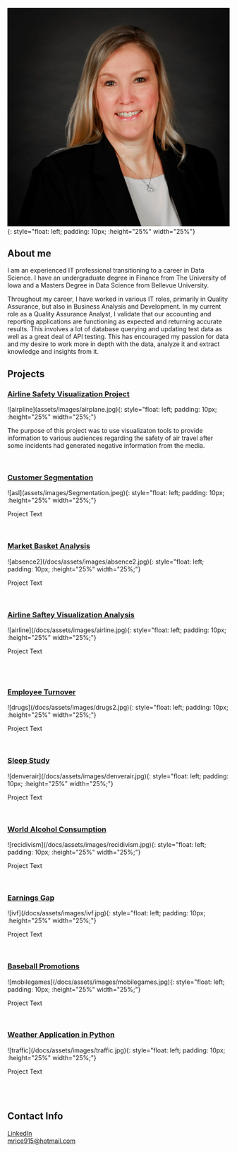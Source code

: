 ![Bio](assets/images/bio-photo.jpg){: style="float: left; padding: 10px; :height="25%" width="25%"} 
## About me

I am an experienced IT professional transitioning to a career in Data Science.  I have an undergraduate degree in Finance from The University of Iowa and a Masters Degree in Data Science from Bellevue University.

Throughout my career, I have worked in various IT roles, primarily in Quality Assurance, but also in Business Analysis and Development.  In my current role as a Quality Assurance Analyst, I validate that our accounting and reporting applications are functioning as expected and returning accurate results. This involves a lot of database querying and updating test data as well as a great deal of API testing.  This has encouraged my passion for data and my desire to work more in depth with the data, analyze it and extract knowledge and insights from it.


## Projects


<html>
   <body>
      <h3><a href="https://github.com/mlrice/Data_Science_Projects/tree/main/Airline_Safety_Visualization_Project">Airline Safety Visualization Project</a></h3>
   </body>
</html>
![airpline](assets/images/airplane.jpg){: style="float: left; padding: 10px; :height="25%" width="25%;"}
<html>
   <body>
      <p>
        The purpose of this project was to use visualizaton tools to provide information to various audiences regarding the safety of air travel after some incidents had generated negative information from the media.  </p><br>
   </body>
   <body>
      <h3><a href="https://github.com/mlrice/Data_Science_Projects/blob/main/Customer_Segmentation">Customer Segmentation</a></h3>
   </body>
</html>
![asl](assets/images/Segmentation.jpeg){: style="float: left; padding: 10px; :height="25%" width="25%;"}
<html>
   <body>
      <p>
         Project Text </p><br>
   </body>   
   <body>
      <h3><a href="https://github.com/mlrice/Data_Science_Projects/blob/main/Market_Basket_Analysis">Market Basket Analysis</a></h3>
   </body>
</html>
![absence2](/docs/assets/images/absence2.jpg){: style="float: left; padding: 10px; :height="25%" width="25%;"}
<html>
   <body>
      <p>
          Project Text</p><br>
   </body>   
   <body>
      <h3><a href="https://github.com/Myrarust/Myra-Rust/tree/main/Projects/Airline%20Safety%20Visualization%20Analysis">Airline Saftey Visualization Analysis</a></h3>
   </body>
</html>
![airline](/docs/assets/images/airline.jpg){: style="float: left; padding: 10px; :height="25%" width="25%;"}
<html>
   <body>
      <p>
          Project Text</p><br>
   </body>
   <body>
      <h3><br><a href="https://github.com/mlrice/Data_Science_Projects/blob/main/Employee_Turnover">Employee Turnover</a></h3>
   </body>
</html>
![drugs](/docs/assets/images/drugs2.jpg){: style="float: left; padding: 10px; :height="25%" width="25%;"}
<html>
   <body>
      <p>
          Project Text</p><br>
   </body>  
   <body>
      <h3><a href="https://github.com/mlrice/Data_Science_Projects/blob/main/Sleep_Study">Sleep Study</a></h3>
   </body>
</html>
![denverair](/docs/assets/images/denverair.jpg){: style="float: left; padding: 10px; :height="25%" width="25%;"}
<html>
   <body>
      <p>
          Project Text</p><br>
   </body>   
   <body>
      <h3><a href="https://github.com/mlrice/Data_Science_Projects/blob/main/Alcohol_Consumption">World Alcohol Consumption</a></h3>
   </body>
</html>
![recidivism](/docs/assets/images/recidivism.jpg){: style="float: left; padding: 10px; :height="25%" width="25%;"}
<html>
   <body>
      <p>
          Project Text</p><br>
   </body>   
   <body>
      <h3><a href="https://github.com/mlrice/Data_Science_Projects/blob/main/Earnings_Gap">Earnings Gap</a></h3>
   </body>
</html>
![ivf](/docs/assets/images/ivf.jpg){: style="float: left; padding: 10px; :height="25%" width="25%;"}
<html>
   <body>
      <p>
         Project Text</p><br>
   </body>
   <body>
      <h3><a href="https://github.com/mlrice/Data_Science_Projects/blob/main/Baseball_Promotions">Baseball Promotions</a></h3>
   </body>
</html>
![mobilegames](/docs/assets/images/mobilegames.jpg){: style="float: left; padding: 10px; :height="25%" width="25%;"}
<html>
   <body>
      <p>
          Project Text</p><br>
   </body>  
   <body>
      <h3><a href="https://github.com/mlrice/Data_Science_Projects/blob/main/Weather_App">Weather Application in Python</a></h3>
   </body>
</html>
![traffic](/docs/assets/images/traffic.jpg){: style="float: left; padding: 10px; :height="25%" width="25%;"}
<html>
   <body>
      <p>
          Project Text<br><br><br><br></p>
   </body>
</html>



## Contact Info
[LinkedIn](https://www.linkedin.com/in/ricemichelle/)\
<mrice915@hotmail.com>
